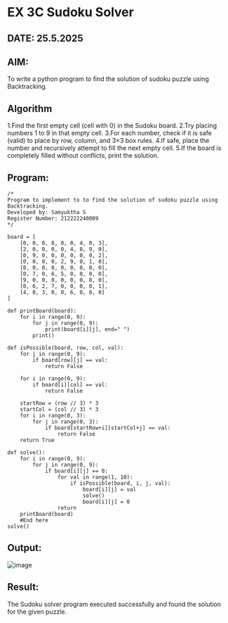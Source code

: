 # EX 3C Sudoku Solver
## DATE: 25.5.2025
## AIM:
To write a python program to find the solution of sudoku puzzle using Backtracking.

## Algorithm
1.Find the first empty cell (cell with 0) in the Sudoku board.
2.Try placing numbers 1 to 9 in that empty cell.
3.For each number, check if it is safe (valid) to place by row, column, and 3×3 box rules.
4.If safe, place the number and recursively attempt to fill the next empty cell.
5.If the board is completely filled without conflicts, print the solution.
## Program:
```
/*
Program to implement to to find the solution of sudoku puzzle using Backtracking.
Developed by: Samyuktha S
Register Number: 212222240089 
*/
```
```
board = [
    [0, 0, 0, 8, 0, 0, 4, 0, 3],
    [2, 0, 0, 0, 0, 4, 8, 9, 0],
    [0, 9, 0, 0, 0, 0, 0, 0, 2],
    [0, 0, 0, 0, 2, 9, 0, 1, 0],
    [0, 0, 0, 0, 0, 0, 0, 0, 0],
    [0, 7, 0, 6, 5, 0, 0, 0, 0],
    [9, 0, 0, 0, 0, 0, 0, 8, 0],
    [0, 6, 2, 7, 0, 0, 0, 0, 1],
    [4, 0, 3, 0, 0, 6, 0, 0, 0]
]

def printBoard(board):
    for i in range(0, 9):
        for j in range(0, 9):
            print(board[i][j], end=" ")
        print()

def isPossible(board, row, col, val):
    for j in range(0, 9):
        if board[row][j] == val:
            return False

    for i in range(0, 9):
        if board[i][col] == val:
            return False

    startRow = (row // 3) * 3
    startCol = (col // 3) * 3
    for i in range(0, 3):
        for j in range(0, 3):
            if board[startRow+i][startCol+j] == val:
                return False
    return True

def solve():
    for i in range(0, 9):
        for j in range(0, 9):
            if board[i][j] == 0:
                for val in range(1, 10):
                    if isPossible(board, i, j, val):
                        board[i][j] = val
                        solve()
                        board[i][j] = 0
                return
    printBoard(board)
    #End here
solve()
```
## Output:
![image](https://github.com/user-attachments/assets/1471c2e4-3c82-4369-a7c8-a38251baa375)

## Result:
The Sudoku solver program executed successfully and found the solution for the given puzzle.
